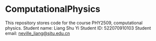 # ComputationalPhysics
This repository stores code for the course PHY2509, computational physics.
Student name: Liang Shu Yi
Student ID: 522070910103
Student email: neville_liang@sjtu.edu.cn